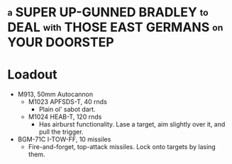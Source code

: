 # <sub><sup>a</sup></sub> SUPER UP-GUNNED BRADLEY <sub><sup>to</sup></sub> DEAL <sub><sup>with</sup></sub> THOSE EAST GERMANS <sub><sup>on</sup></sub> YOUR DOORSTEP
# Loadout
- M913, 50mm Autocannon
  - M1023 APFSDS-T, 40 rnds
    - Plain ol' sabot dart.
  - M1024 HEAB-T, 120 rnds
    - Has airburst functionality. Lase a target, aim slightly over it, and pull the trigger. 
- BGM-71C I-TOW-FF, 10 missiles
  -  Fire-and-forget, top-attack missiles. Lock onto targets by lasing them.
